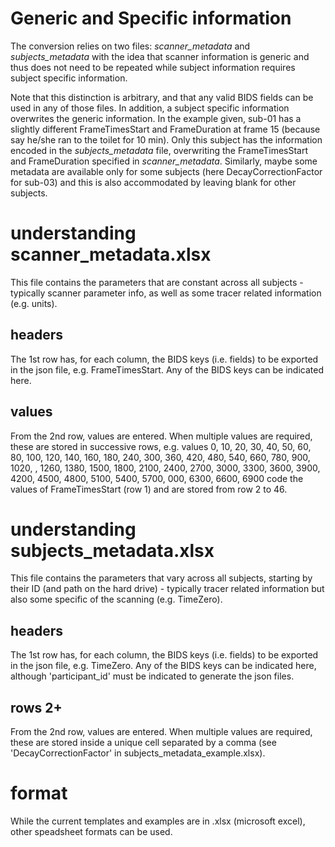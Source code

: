 # Generic and Specific information

The conversion relies on two files: _scanner_metadata_ and _subjects_metadata_ with the idea that scanner information is generic and thus does not need to be repeated while subject information requires subject specific information. 

Note that this distinction is arbitrary, and that any valid BIDS fields can be used in any of those files. In addition, a subject specific information overwrites the generic information. In the example given, sub-01 has a slightly different FrameTimesStart and FrameDuration at frame 15 (because say he/she ran to the toilet for 10 min). Only this subject has the information encoded in the _subjects_metadata_ file, overwriting the FrameTimesStart and FrameDuration specified in _scanner_metadata_. Similarly, maybe some metadata are available only for some subjects (here DecayCorrectionFactor for sub-03) and this is also accommodated by leaving blank for other subjects.

# understanding scanner_metadata.xlsx

This file contains the parameters that are constant across all subjects - typically scanner parameter info, as well as some tracer related information (e.g. units).

## headers

The 1st row has, for each column, the BIDS keys (i.e. fields) to be exported in the json file, e.g. FrameTimesStart. Any of the BIDS keys can be indicated here.

## values

From the 2nd row, values are entered. When multiple values are required, these are stored in successive rows, e.g. values 0,  10,  20, 30, 40, 50, 60, 80, 100, 120, 140, 160, 180, 240, 300, 360, 420, 480, 540, 660, 780, 900, 1020, , 1260, 1380, 1500, 1800, 2100, 2400, 2700, 3000, 3300, 3600, 3900, 4200, 4500, 4800, 5100, 5400, 5700, 000, 6300, 6600, 6900 code the values of FrameTimesStart (row 1) and are stored from row 2 to 46.

# understanding subjects_metadata.xlsx

This file contains the parameters that vary across all subjects, starting by their ID (and path on the hard drive) - typically tracer related information but also some specific of the scanning (e.g. TimeZero).

## headers

The 1st row has, for each column, the BIDS keys (i.e. fields) to be exported in the json file, e.g. TimeZero. Any of the BIDS keys can be indicated here, although 'participant_id' must be indicated to generate the json files.

## rows 2+

From the 2nd row, values are entered. When multiple values are required, these are stored inside a unique cell separated by a comma (see 'DecayCorrectionFactor' in subjects_metadata_example.xlsx).

# format

While the current templates and examples are in .xlsx (microsoft excel),  other speadsheet formats can be used.